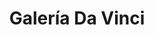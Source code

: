 ---
title: "Galería Da Vinci"
url: /ciudad-autonoma-de-buenos-aires/galeria-da-vinci/
shop: Einkaufszentrum
---